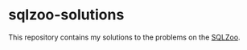# sqlzoo-solutions
This repository contains my solutions to the problems on the [SQLZoo](http://sqlzoo.net/).
